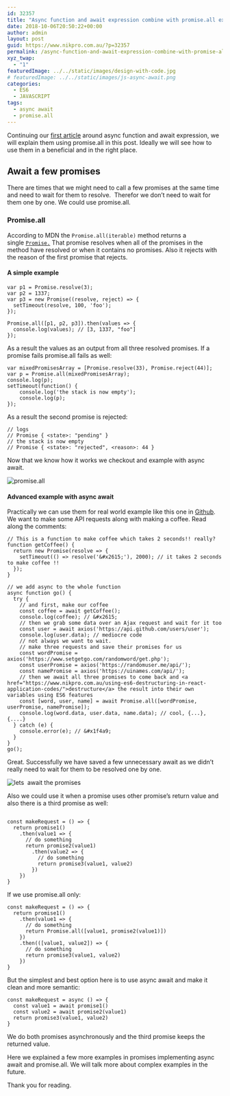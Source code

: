 ```yaml
---
id: 32357
title: "Async function and await expression combine with promise.all explained: part 2"
date: 2018-10-06T20:50:22+00:00
author: admin
layout: post
guid: https://www.nikpro.com.au/?p=32357
permalink: /async-function-and-await-expression-combine-with-promise-all-explained-part-2/
xyz_twap:
  - "1"
featuredImage: ../../static/images/design-with-code.jpg
# featuredImage: ../../static/images/js-async-await.png
categories:
  - ES6
  - JAVASCRIPT
tags:
  - async await
  - promise.all
---
```


Continuing our [first article](https://www.nikpro.com.au/exciting-async-function-combine-with-await-expression-to-replace-promises-in-es6-part-1/) around async function and await expression, we will explain them using promise.all in this post. Ideally we will see how to use them in a beneficial and in the right place.

## Await a few promises

There are times that we might need to call a few promises at the same time and need to wait for them to resolve.  Therefor we don&#8217;t need to wait for them one by one. We could use promise.all.

### Promise.all

According to MDN the `Promise.all(iterable)` method returns a single [`Promise.`](https://developer.mozilla.org/en-US/docs/Web/JavaScript/Reference/Global_Objects/Promise) That promise resolves when all of the promises in the method have resolved or when it contains no promises. Also it rejects with the reason of the first promise that rejects.

#### A simple example

```
var p1 = Promise.resolve(3);
var p2 = 1337;
var p3 = new Promise((resolve, reject) => {
  setTimeout(resolve, 100, 'foo');
});

Promise.all([p1, p2, p3]).then(values => {
  console.log(values); // [3, 1337, "foo"]
});
```

As a result the values as an output from all three resolved promises. If a promise fails promise.all fails as well:

```
var mixedPromisesArray = [Promise.resolve(33), Promise.reject(44)];
var p = Promise.all(mixedPromisesArray);
console.log(p);
setTimeout(function() {
    console.log('the stack is now empty');
    console.log(p);
});
```

As a result the second promise is rejected:

```
// logs
// Promise { <state>: "pending" }
// the stack is now empty
// Promise { <state>: "rejected", <reason>: 44 }
```

Now that we know how it works we checkout and example with async await.

<img src="https://www.nikpro.com.aupromise.all_.png" alt="promise.all" class="wp-image-32359" srcset="https://testgatsby.localpromise.all_.png 1600w, https://testgatsby.localpromise.all_-300x124.png 300w, https://testgatsby.localpromise.all_-768x317.png 768w, https://testgatsby.localpromise.all_-1024x423.png 1024w, https://testgatsby.localpromise.all_-1568x648.png 1568w" sizes="(max-width: 1600px) 100vw, 1600px" />

#### Advanced example with async await

Practically we can use them for real world example like this one in <a href="https://gist.github.com/wesbos/1866f918824936ffb73d8fd0b02879b4" target="_blank" rel="noopener noreferrer">Github</a>. We want to make some API requests along with making a coffee. Read along the comments:

```
// This is a function to make coffee which takes 2 seconds!! really?
function getCoffee() {
  return new Promise(resolve => {
    setTimeout(() => resolve('&#x2615;'), 2000); // it takes 2 seconds to make coffee !!
  });
}

// we add async to the whole function
async function go() {
  try {
    // and first, make our coffee
    const coffee = await getCoffee();
    console.log(coffee); // &#x2615;
    // then we grab some data over an Ajax request and wait for it too
    const user = await axios('https://api.github.com/users/user');
    console.log(user.data); // mediocre code
    // not always we want to wait.
    // make three requests and save their promises for us
    const wordPromise = axios('https://www.setgetgo.com/randomword/get.php');
    const userPromise = axios('https://randomuser.me/api/');
    const namePromise = axios('https://uinames.com/api/');
    // then we await all three promises to come back and <a href="https://www.nikpro.com.au/using-es6-destructuring-in-react-application-codes/">destructure</a> the result into their own variables using ES6 features
    const [word, user, name] = await Promise.all([wordPromise, userPromise, namePromise]);
    console.log(word.data, user.data, name.data); // cool, {...}, {....}
  } catch (e) {
    console.error(e); // &#x1f4a9;
  }
}
go();
```

Great. Successfully we have saved a few unnecessary await as we didn&#8217;t really need to wait for them to be resolved one by one.

<img src="https://www.nikpro.com.aupromisesasync.jpeg" alt="lets  await the promises" class="wp-image-32362" srcset="https://testgatsby.localpromisesasync.jpeg 744w, https://testgatsby.localpromisesasync-300x161.jpeg 300w" sizes="(max-width: 744px) 100vw, 744px" />

Also we could use it when a promise uses other promise&#8217;s return value and also there is a third promise as well:

```

const makeRequest = () => {
  return promise1()
    .then(value1 => {
      // do something
      return promise2(value1)
        .then(value2 => {
          // do something
          return promise3(value1, value2)
        })
    })
}
```

If we use promise.all only:

```
const makeRequest = () => {
  return promise1()
    .then(value1 => {
      // do something
      return Promise.all([value1, promise2(value1)])
    })
    .then(([value1, value2]) => {
      // do something
      return promise3(value1, value2)
    })
}
```

But the simplest and best option here is to use async await and make it clean and more semantic:

```
const makeRequest = async () => {
  const value1 = await promise1()
  const value2 = await promise2(value1)
  return promise3(value1, value2)
}
```

We do both promises asynchronously and the third promise keeps the returned value.

Here we explained a few more examples in promises implementing async await and promise.all. We will talk more about complex examples in the future.

Thank you for reading.
